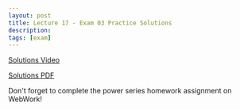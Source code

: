 ```yaml
---
layout: post
title: Lecture 17 - Exam 03 Practice Solutions
description:
tags: [exam]
---
```


[Solutions Video](https://www.youtube.com/watch?v=I0L2iYrtCKY)

[Solutions PDF](https://buffalo.box.com/s/nltkng5gv0wj0dzt8wu4ubid97iaedmk)

Don't forget to complete the power series homework assignment on WebWork!